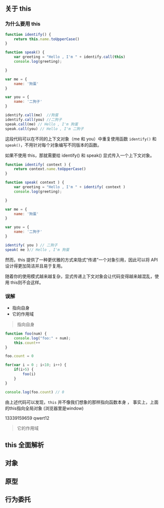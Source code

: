 ## 关于 this

### 为什么要用 this 

```javascript
function identify() {
    return this.name.toUpperCase()
}

function speak() {
    var greeting = "Hello , I'm " + identify.call(this)
    console.log(greeting);

}

var me = {
    name: '狗蛋'
}

var you = {
    name: '二狗子'
}  

identify.call(me)  //狗蛋
identify.call(you) //二狗子
speak.call(me) // Hello , I'm 狗蛋
speak.call(you) // Hello , I'm 二狗子

```

这段代码可以在不同的上下文对象（me 和 you）中重复使用函数 `identify()` 和 `speak()`，不用针对每个对象编写不同版本的函数。

如果不使用 this，那就需要给 identify() 和 speak() 显式传入一个上下文对象。

```javascript
function identify( context ) {
    return context.name.toUpperCase()
}

function speak( context ) {
    var greeting = "Hello , I'm " + identify( context )
    console.log(greeting);

}

var me = {
    name: '狗蛋'
}

var you = {
    name: '二狗子'
}  

identify( you ) // 二狗子
speak( me )// Hello , I'm 狗蛋

```

然而，this 提供了一种更优雅的方式来隐式“传递”一个对象引用，因此可以将 API 设计得更加简洁并且易于复用。

随着你的使用模式越来越复杂，显式传递上下文对象会让代码变得越来越混乱，使用 this则不会这样。

### 误解
- 指向自身
- 它的作用域

>指向自身
```javascript
function foo(num) {
    console.log("foo:" + num);
    this.count++
}

foo.count = 0 

for(var i = 0 ; i<10; i++) {
    if(i>5) {
        foo(i)
    }
}

console.log(foo.count) // 0 

```
由上述代码可以发现，`this` 并不像我们想象的那样指向函数本身 ， 事实上，上面的this指向全局对象 (浏览器里是window)


13339159659
qwert12
>它的作用域

## this 全面解析

## 对象

## 原型

## 行为委托
